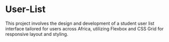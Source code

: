 # User-List
This project involves the design and development of a student user list interface tailored for users across Africa, utilizing Flexbox and CSS Grid for responsive layout and styling.
